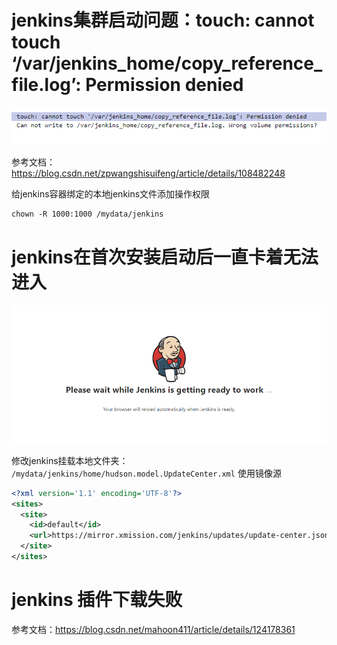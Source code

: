 # jenkins集群启动问题：touch: cannot touch ‘/var/jenkins_home/copy_reference_file.log’: Permission denied
![Alt text](assets/TroubleShooting/image.png)

参考文档：https://blog.csdn.net/zpwangshisuifeng/article/details/108482248

给jenkins容器绑定的本地jenkins文件添加操作权限
```shell
chown -R 1000:1000 /mydata/jenkins
```

# jenkins在首次安装启动后一直卡着无法进入
![Alt text](assets/TroubleShooting/image-1.png)

修改jenkins挂载本地文件夹：
`/mydata/jenkins/home/hudson.model.UpdateCenter.xml`
使用镜像源
```xml
<?xml version='1.1' encoding='UTF-8'?>
<sites>
  <site>
    <id>default</id>
    <url>https://mirror.xmission.com/jenkins/updates/update-center.json</url>
  </site>
</sites>
```

# jenkins 插件下载失败
参考文档：https://blog.csdn.net/mahoon411/article/details/124178361